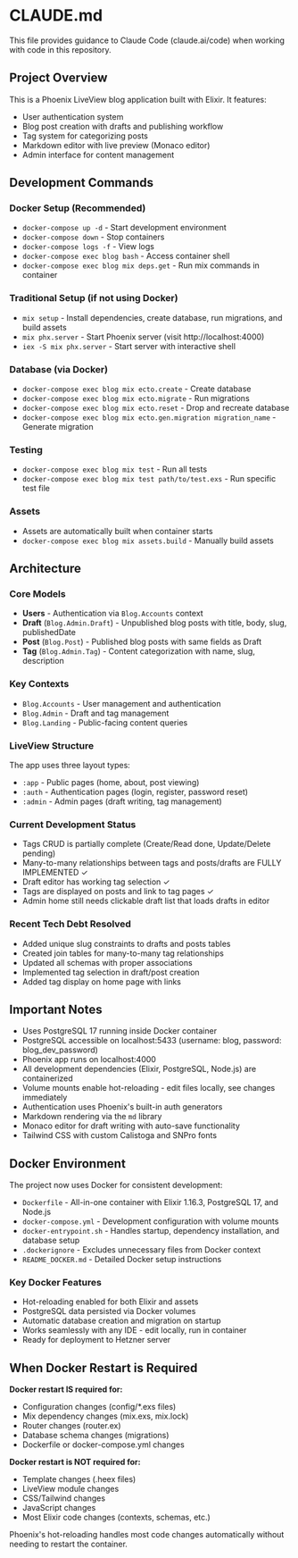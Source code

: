 # CLAUDE.md

This file provides guidance to Claude Code (claude.ai/code) when working with code in this repository.

## Project Overview

This is a Phoenix LiveView blog application built with Elixir. It features:
- User authentication system
- Blog post creation with drafts and publishing workflow
- Tag system for categorizing posts
- Markdown editor with live preview (Monaco editor)
- Admin interface for content management

## Development Commands

### Docker Setup (Recommended)
- `docker-compose up -d` - Start development environment
- `docker-compose down` - Stop containers
- `docker-compose logs -f` - View logs
- `docker-compose exec blog bash` - Access container shell
- `docker-compose exec blog mix deps.get` - Run mix commands in container

### Traditional Setup (if not using Docker)
- `mix setup` - Install dependencies, create database, run migrations, and build assets
- `mix phx.server` - Start Phoenix server (visit http://localhost:4000)
- `iex -S mix phx.server` - Start server with interactive shell

### Database (via Docker)
- `docker-compose exec blog mix ecto.create` - Create database
- `docker-compose exec blog mix ecto.migrate` - Run migrations
- `docker-compose exec blog mix ecto.reset` - Drop and recreate database
- `docker-compose exec blog mix ecto.gen.migration migration_name` - Generate migration

### Testing
- `docker-compose exec blog mix test` - Run all tests
- `docker-compose exec blog mix test path/to/test.exs` - Run specific test file

### Assets
- Assets are automatically built when container starts
- `docker-compose exec blog mix assets.build` - Manually build assets

## Architecture

### Core Models
- **Users** - Authentication via `Blog.Accounts` context
- **Draft** (`Blog.Admin.Draft`) - Unpublished blog posts with title, body, slug, publishedDate
- **Post** (`Blog.Post`) - Published blog posts with same fields as Draft
- **Tag** (`Blog.Admin.Tag`) - Content categorization with name, slug, description

### Key Contexts
- `Blog.Accounts` - User management and authentication
- `Blog.Admin` - Draft and tag management
- `Blog.Landing` - Public-facing content queries

### LiveView Structure
The app uses three layout types:
- `:app` - Public pages (home, about, post viewing)
- `:auth` - Authentication pages (login, register, password reset)
- `:admin` - Admin pages (draft writing, tag management)

### Current Development Status
- Tags CRUD is partially complete (Create/Read done, Update/Delete pending)
- Many-to-many relationships between tags and posts/drafts are FULLY IMPLEMENTED ✓
- Draft editor has working tag selection ✓
- Tags are displayed on posts and link to tag pages ✓
- Admin home still needs clickable draft list that loads drafts in editor

### Recent Tech Debt Resolved
- Added unique slug constraints to drafts and posts tables
- Created join tables for many-to-many tag relationships
- Updated all schemas with proper associations
- Implemented tag selection in draft/post creation
- Added tag display on home page with links

## Important Notes

- Uses PostgreSQL 17 running inside Docker container
- PostgreSQL accessible on localhost:5433 (username: blog, password: blog_dev_password)
- Phoenix app runs on localhost:4000
- All development dependencies (Elixir, PostgreSQL, Node.js) are containerized
- Volume mounts enable hot-reloading - edit files locally, see changes immediately
- Authentication uses Phoenix's built-in auth generators
- Markdown rendering via the `md` library
- Monaco editor for draft writing with auto-save functionality
- Tailwind CSS with custom Calistoga and SNPro fonts

## Docker Environment

The project now uses Docker for consistent development:
- `Dockerfile` - All-in-one container with Elixir 1.16.3, PostgreSQL 17, and Node.js
- `docker-compose.yml` - Development configuration with volume mounts
- `docker-entrypoint.sh` - Handles startup, dependency installation, and database setup
- `.dockerignore` - Excludes unnecessary files from Docker context
- `README_DOCKER.md` - Detailed Docker setup instructions

### Key Docker Features
- Hot-reloading enabled for both Elixir and assets
- PostgreSQL data persisted via Docker volumes
- Automatic database creation and migration on startup
- Works seamlessly with any IDE - edit locally, run in container
- Ready for deployment to Hetzner server

## When Docker Restart is Required

**Docker restart IS required for:**
- Configuration changes (config/*.exs files)
- Mix dependency changes (mix.exs, mix.lock)
- Router changes (router.ex)
- Database schema changes (migrations)
- Dockerfile or docker-compose.yml changes

**Docker restart is NOT required for:**
- Template changes (.heex files)
- LiveView module changes
- CSS/Tailwind changes
- JavaScript changes
- Most Elixir code changes (contexts, schemas, etc.)

Phoenix's hot-reloading handles most code changes automatically without needing to restart the container.